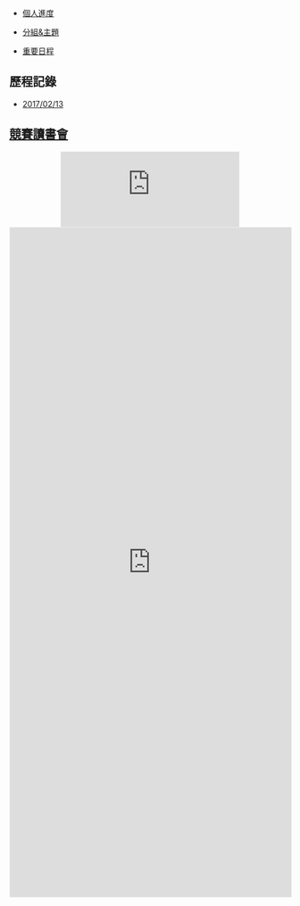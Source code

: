 - [個人進度](people.md)
+ [分組&主題](group.md)
* [重要日程](events.md)

## 歷程記錄
- [2017/02/13](20170213.md)

## [競賽讀書會](pscd.md)

<div style="width=100%; position:relative; text-align:center">
<div>
<iframe src="https://free.timeanddate.com/countdown/i5vf3wk7/n241/cf113/cm0/cu2/ct0/cs0/ca0/cr0/ss0/cac900/cpc000/pc00e60b/tc000/fs150/szw320/szh135/tat%E8%B7%9D%E9%9B%A2%E7%A7%91%E5%B1%95/tac000/tpt%E8%B7%9D%E9%9B%A2%E7%A7%91%E5%B1%95/tpc000/mat%E5%8F%AA%E5%89%A9/mac000/mpt%E5%B7%B2%E9%81%8E/mpc000/iso2018-02-22T13:00:00" allowTransparency="true" frameborder="0" width="320" height="135"></iframe>
</div>
</div>

<iframe style="width:100%;height:1200px; border:#EEE solid 1px" src="https://docs.google.com/document/d/e/2PACX-1vS6jKSl6N8HL9NonofHE6iiFNOBx5DtE2UFHB5gam5G2yahj0kOxGgLY2hYw-PNcBe1fCRuWhzJWFvZ/pub?embedded=true"></iframe>
